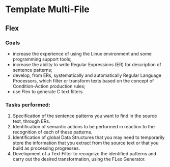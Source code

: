 # Template Multi-File
## Flex

### Goals
* increase the experience of using the Linux environment and some programming support tools;
* increase the ability to write Regular Expressions (ER) for description of sentence patterns;
* develop, from ERs, systematically and automatically Regular Language Processors, which filter or transform texts based on the concept of Condition-Action production rules;
* use Flex to generate C text filters.

### Tasks performed:
1. Specification of the sentence patterns you want to find in the source text, through ERs.
2. Identification of semantic actions to be performed in reaction to the recognition of each of these patterns.
3. Identification of global Data Structures that you may need to temporarily store the information that you extract from the source text or that you build as processing progresses.
4. Development of a Text Filter to recognize the identified patterns and carry out the desired transformation, using the FLex Generator.